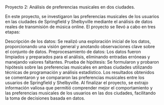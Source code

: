 Proyecto 2: Análisis de preferencias musicales en dos ciudades.

En este proyecto, se investigaron las preferencias musicales de los usuarios en las ciudades de Springfield y Shelbyville mediante el análisis de datos reales de transmisión de música online. El proyecto se llevó a cabo en tres etapas:

Descripción de los datos: Se realizó una exploración inicial de los datos, proporcionando una visión general y anotando observaciones clave sobre el conjunto de datos.
Preprocesamiento de datos: Los datos fueron limpiados y preparados para el análisis, eliminando entradas erróneas y manejando valores faltantes.
Prueba de hipótesis: Se formularon y probaron hipótesis sobre las preferencias musicales en ambas ciudades utilizando técnicas de programación y análisis estadístico. Los resultados obtenidos se comentaron y se compararon las preferencias musicales entre los usuarios de Springfield y Shelbyville.
Al finalizar el proyecto, se extrajo información valiosa que permitió comprender mejor el comportamiento y las preferencias musicales de los usuarios en las dos ciudades, facilitando la toma de decisiones basada en datos.
